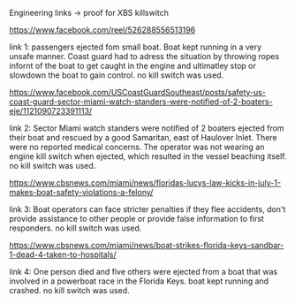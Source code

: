 Engineering links → proof for XBS killswitch 

https://www.facebook.com/reel/526288556513196

link 1: passengers ejected fom small boat. Boat kept running in a very unsafe manner. Coast guard had to adress the situation by throwing ropes infornt of the boat to get caught in the engine and ultimatley stop or slowdown the boat to gain control. no kill switch was used.


https://www.facebook.com/USCoastGuardSoutheast/posts/safety-us-coast-guard-sector-miami-watch-standers-were-notified-of-2-boaters-eje/1121090723391113/

link 2: Sector Miami watch standers were notified of 2 boaters ejected from their boat and rescued by a good Samaritan, east of Haulover Inlet. There were no reported medical concerns.
The operator was not wearing an engine kill switch when ejected, which resulted in the vessel beaching itself. no kill switch was used.


https://www.cbsnews.com/miami/news/floridas-lucys-law-kicks-in-july-1-makes-boat-safety-violations-a-felony/

link 3: Boat operators can face stricter penalties if they flee accidents, don't provide assistance to other people or provide false information to first responders. no kill switch was used. 

https://www.cbsnews.com/miami/news/boat-strikes-florida-keys-sandbar-1-dead-4-taken-to-hospitals/

link 4: One person died and five others were ejected from a boat that was involved in a powerboat race in the Florida Keys. boat kept running and crashed. no kill switch was used.